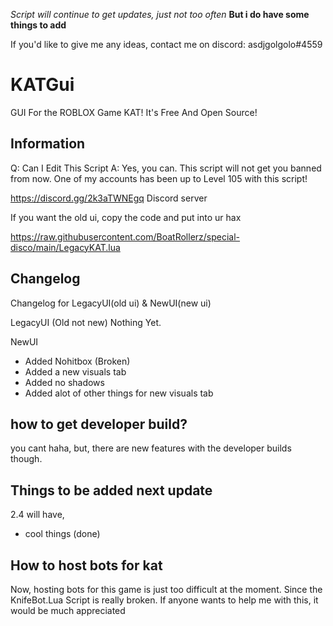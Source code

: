 *Script will continue to get updates, just not too often*
**But i do have some things to add**

If you'd like to give me any ideas, contact me on discord: asdjgolgolo#4559

# KATGui
GUI For the ROBLOX Game KAT! It's Free And Open Source!

## Information
Q: Can I Edit This Script A: Yes, you can.
This script will not get you banned from now.
One of my accounts has been up to Level 105 with this script!

https://discord.gg/2k3aTWNEgq  Discord server

If you want the old ui, copy the code and put into ur hax

https://raw.githubusercontent.com/BoatRollerz/special-disco/main/LegacyKAT.lua

## Changelog
Changelog for LegacyUI(old ui) & NewUI(new ui)

LegacyUI (Old not new)
Nothing Yet.

NewUI
* Added Nohitbox (Broken)
* Added a new visuals tab
* Added no shadows
* Added alot of other things for new visuals tab
## how to get developer build?

you cant haha, but, there are new features with the developer builds though.

## Things to be added next update

2.4 will have,

* cool things (done)

## How to host bots for kat

Now, hosting bots for this game is just too difficult at the moment.
Since the KnifeBot.Lua   Script is really broken.
If anyone wants to help me with this, it would be much appreciated
